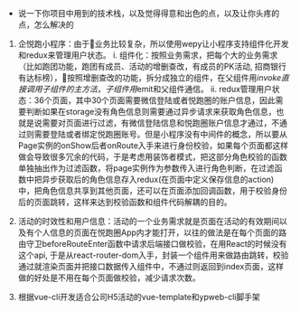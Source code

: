 * 说一下你项目中用到的技术栈，以及觉得得意和出色的点，以及让你头疼的点，怎么解决的

1. 企悦跑小程序：由于业务比较复杂，所以使用wepy让小程序支持组件化开发和redux来管理用户状态。
  i. 组件化：按照业务需求，把每个大的业务需求（比如跑团功能，跑团有成员、活动的增删查改，有成员的PK活动, 招商银行有达标榜），按照增删查改的功能，拆分成独立的组件，在父组件用$invoke直接调用子组件的主方法，子组件用$emit和父组件通信。
  ii. redux管理用户状态：36个页面，其中30个页面需要微信登陆或者悦跑圈的账户信息，因此需要判断如果在storage没有角色信息则需要通过异步请求来获取角色信息，也就是说需要对页面进行过滤，有微信登陆信息和悦跑圈账户信息才通过，不通过则需要登陆或者绑定悦跑圈账号。但是小程序没有中间件的概念，所以要从Page实例的onShow后者onRoute入手来进行身份校验，如果每个页面都这样做会导致很多冗余的代码，于是考虑用装饰者模式，把这部分角色校验的函数单独抽出作为过滤函数，将page实例作为参数传入进行角色判断，在过滤函数中把异步获取后的角色信息存入redux(在页面中定义保存信息的action)中，把角色信息共享到其他页面，还可以在页面添加回调函数，用于校验身份后的页面跳转，这样来达到校验函数和组件代码解耦的目的。

2. 活动的时效性和用户信息：活动的一个业务需求就是页面在活动的有效期间以及有个人信息的页面在悦跑圈App内才能打开，以往的做法是在每个页面的路由守卫beforeRouteEnter函数中请求后端接口做校验，在用React的时候没有这个api, 于是从react-router-dom入手，封装一个组件用来做路由跳转，校验通过就渲染页面并把接口数据传入组件中，不通过则返回到index页面，这样做的好处是不用在每个页面做校验，减少请求次数。

3. 根据vue-cli开发适合公司H5活动的vue-template和ypweb-cli脚手架
